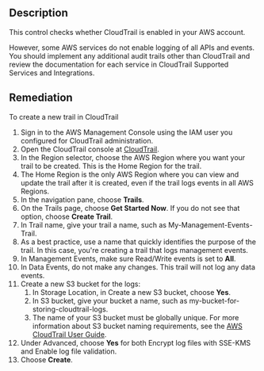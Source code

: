 ## Description

This control checks whether CloudTrail is enabled in your AWS account.

However, some AWS services do not enable logging of all APIs and events. You should implement any additional audit trails other than CloudTrail and review the documentation for each service in CloudTrail Supported Services and Integrations.

## Remediation

To create a new trail in CloudTrail

1. Sign in to the AWS Management Console using the IAM user you configured for CloudTrail administration.
1. Open the CloudTrail console at [CloudTrail](https://console.aws.amazon.com/cloudtrail/).
1. In the Region selector, choose the AWS Region where you want your trail to be created. This is the Home Region for the trail.
1. The Home Region is the only AWS Region where you can view and update the trail after it is created, even if the trail logs events in all AWS Regions.
1. In the navigation pane, choose **Trails**.
1. On the Trails page, choose **Get Started Now**. If you do not see that option, choose **Create Trail**.
1. In Trail name, give your trail a name, such as My-Management-Events-Trail.
1. As a best practice, use a name that quickly identifies the purpose of the trail. In this case, you're creating a trail that logs management events.
1. In Management Events, make sure Read/Write events is set to **All**.
1. In Data Events, do not make any changes. This trail will not log any data events.
1. Create a new S3 bucket for the logs:
    1. In Storage Location, in Create a new S3 bucket, choose **Yes**.
    1. In S3 bucket, give your bucket a name, such as my-bucket-for-storing-cloudtrail-logs.
    1. The name of your S3 bucket must be globally unique. For more information about S3 bucket naming requirements, see the [AWS CloudTrail User Guide](https://docs.aws.amazon.com/awscloudtrail/latest/userguide/cloudtrail-s3-bucket-naming-requirements.html).
1. Under Advanced, choose **Yes** for both Encrypt log files with SSE-KMS and Enable log file validation.
1. Choose **Create**.